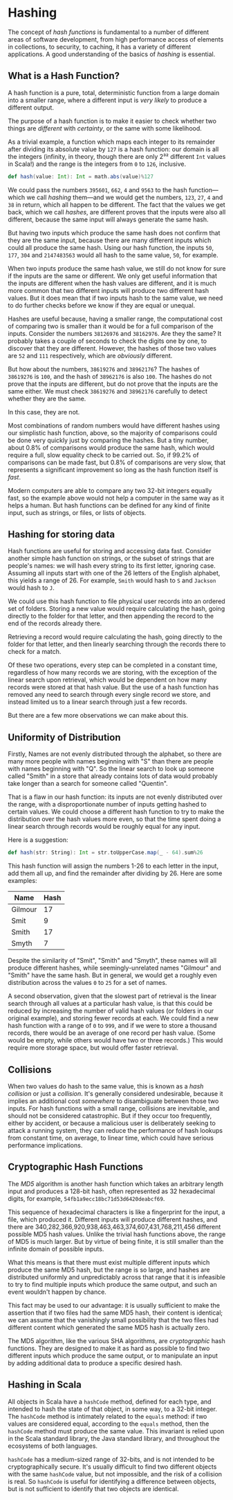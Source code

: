# Hashing

The concept of _hash functions_ is fundamental to a number of different areas of software development, from high
performance access of elements in collections, to security, to caching, it has a variety of different
applications. A good understanding of the basics of _hashing_ is essential.

## What is a Hash Function?

A hash function is a pure, total, deterministic function from a large domain into a smaller range, where a
different input is _very likely_ to produce a different output.

The purpose of a hash function is to make it easier to check whether two things are _different_ with
_certainty_, or the same with some likelihood.

As a trivial example, a function which maps each integer to its remainder after dividing its absolute value by
`127` is a hash function: our domain is all the integers (infinity, in theory, though there are only 2³²
different `Int` values in Scala!) and the range is the integers from `0` to `126`, inclusive.

```scala
def hash(value: Int): Int = math.abs(value)%127
```

We could pass the numbers `395601`, `662`, `4` and `9563` to the hash function—which we call _hashing_ them—and
we would get the numbers, `123`, `27`, `4` and `38` in return, which all happen to be different. The fact that
the values we get back, which we call _hashes_, are different proves that the inputs were also all different,
because the same input will always generate the same hash.

But having two inputs which produce the same hash does not confirm that they are the same input, because there
are many different inputs which could all produce the same hash. Using our hash function, the inputs `50`,
`177`, `304` and `2147483563` would all hash to the same value, `50`, for example.

When two inputs produce the same hash value, we still do not know for sure if the inputs are the same or
different. We only get useful information that the inputs are different when the hash values are different, and
it is much more common that two different inputs will produce two different hash values. But it does mean that
if two inputs hash to the same value, we need to do further checks before we know if they are equal or unequal.

Hashes are useful because, having a smaller range, the computational cost of comparing two is smaller than it
would be for a full comparison of the inputs. Consider the numbers `38126976` and `38162976`. Are they the same?
It probably takes a couple of seconds to check the digits one by one, to discover that they are different.
However, the hashes of those two values are `52` and `111` respectively, which are _obviously_ different.

But how about the numbers, `38619276` and `38962176`? The hashes of `38619276` is `100`, and the hash of
`38962176` is also `100`. The hashes do not prove that the inputs are different, but do not prove that the
inputs are the same either. We must check `38619276` and `38962176` carefully to detect whether they are the
same.

In this case, they are not.

Most combinations of random numbers would have different hashes using our simplistic hash function, above, so
the majority of comparisons could be done very quickly just by comparing the hashes. But a tiny number, about
0.8% of comparisons would produce the same hash, which would require a full, slow equality check to be carried
out. So, if 99.2% of comparisons can be made fast, but 0.8% of comparisons are very slow, that represents a
significant improvement so long as the hash function itself is _fast_.

Modern computers are able to compare any two 32-bit integers equally fast, so the example above would not help a
computer in the same way as it helps a human. But hash functions can be defined for any kind of finite input,
such as strings, or files, or lists of objects.

## Hashing for storing data

Hash functions are useful for storing and accessing data fast. Consider another simple hash function on strings,
or the subset of strings that are people's names: we will hash every string to its first letter, ignoring case.
Assuming all inputs start with one of the 26 letters of the English alphabet, this yields a range of 26. For
example, `Smith` would hash to `S` and `Jackson` would hash to `J`.

We could use this hash function to file physical user records into an ordered set of folders. Storing a new
value would require calculating the hash, going directly to the folder for that letter, and then appending
the record to the end of the records already there.

Retrieving a record would require calculating the hash, going directly to the folder for that letter, and then
linearly searching through the records there to check for a match.

Of these two operations, every step can be completed in a constant time, regardless of how many records we are
storing, with the exception of the linear search upon retrieval, which would be dependent on how many records
were stored at that hash value. But the use of a hash function has removed any need to search through every
single record we store, and instead limited us to a linear search through just a few records.

But there are a few more observations we can make about this.

## Uniformity of Distribution

Firstly, Names are not evenly distributed through the alphabet, so there are many more people with names
beginning with "S" than there are people with names beginning with "Q". So the linear search to look up someone
called "Smith" in a store that already contains lots of data would probably take longer than a search for
someone called "Quentin".

That is a flaw in our hash function: its inputs are not evenly distributed over the range, with a
disproportionate number of inputs getting hashed to certain values. We could choose a different hash function
to try to make the distribution over the hash values more even, so that the time spent doing a linear search
through records would be roughly equal for any input.

Here is a suggestion:
```scala
def hash(str: String): Int = str.toUpperCase.map(_ - 64).sum%26
```

This hash function will assign the numbers 1-26 to each letter in the input, add them all up, and find the
remainder after dividing by 26. Here are some examples:

| Name    | Hash |
|---------|------|
| Gilmour | 17   |
| Smit    | 9    |
| Smith   | 17   |
| Smyth   | 7    |

Despite the similarity of "Smit", "Smith" and "Smyth", these names will all produce different hashes, while
seemingly-unrelated names "Gilmour" and "Smith" have the same hash. But in general, we would get a roughly even
distribution across the values `0` to `25` for a set of names.

A second observation, given that the slowest part of retrieval is the linear search through all values at a
particular hash value, is that this could be reduced by increasing the number of valid hash values (or folders
in our original example), and storing fewer records at each. We could find a new hash function with a range of
`0` to `999`, and if we were to store a thousand records, there would be an average of one record per hash
value. (Some would be empty, while others would have two or three records.) This would require more storage
space, but would offer faster retrieval.

## Collisions

When two values do hash to the same value, this is known as a _hash collision_ or just a _collision_. It's
generally considered undesirable, because it implies an additional cost _somewhere_ to disambiguate between
those two inputs. For hash functions with a small range, collisions are inevitable, and should not be considered
catastrophic. But if they occur too frequently, either by accident, or because a malicious user is deliberately
seeking to attack a running system, they can reduce the performance of hash lookups from constant time, on
average, to linear time, which could have serious performance implications.

## Cryptographic Hash Functions

The _MD5_ algorithm is another hash function which takes an arbitrary length input and produces a 128-bit hash,
often represented as 32 hexadecimal digits, for example, `54fb1a9ecc18bc71d53d6420deabcf69`.

This sequence of hexadecimal characters is like a fingerprint for the input, a file, which produced it.
Different inputs will produce different hashes, and there are
340,282,366,920,938,463,463,374,607,431,768,211,456 different possible MD5 hash values. Unlike the trivial hash
functions above, the range of MD5 is much larger. But by virtue of being finite, it is still smaller than the
infinite domain of possible inputs.

What this means is that there must exist multiple different inputs which produce the same MD5 hash, but the
range is so large, and hashes are distributed uniformly and unpredictably across that range that it is
infeasible to try to find multiple inputs which produce the same output, and such an event wouldn't happen by
chance.

This fact may be used to our advantage: it is usually sufficient to make the assertion that if two files had the
same MD5 hash, their content is identical; we can assume that the vanishingly small possibility that the two
files had different content which generated the same MD5 hash is actually zero.

The MD5 algorithm, like the various SHA algorithms, are _cryptographic_ hash functions. They are designed to
make it as hard as possible to find two different inputs which produce the same output, or to manipulate an
input by adding additional data to produce a specific desired hash.

## Hashing in Scala

All objects in Scala have a `hashCode` method, defined for each type, and intended to hash the state of that
object, in some way, to a 32-bit integer. The `hashCode` method is intimately related to the `equals` method:
if two values are considered equal, according to the `equals` method, then the `hashCode` method must produce
the same value. This invariant is relied upon in the Scala standard library, the Java standard library, and
throughout the ecosystems of both languages.

`hashCode` has a medium-sized range of 32-bits, and is not intended to be cryptographically secure. It's usually
difficult to find two different objects with the same `hashCode` value, but not impossible, and the risk of
a collision is real. So `hashCode` is useful for identifying a difference between objects, but is not sufficient
to identify that two objects are identical.